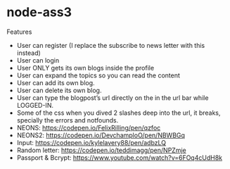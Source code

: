 # node-ass3

Features
* User can register (I replace the subscribe to news letter with this instead)
* User can login
* User ONLY gets its own blogs inside the profile
* User can expand the topics so you can read the content
* User can add its own blog.
* User can delete its own blog.
* User can type the blogpost’s url directly on the in the url bar while LOGGED-IN.
* Some of the css when you dived 2 slashes deep into the url, it breaks, specially the errors and notfounds.
* NEONS: https://codepen.io/FelixRilling/pen/qzfoc
* NEONS2: https://codepen.io/DevchamploO/pen/NBWBGq
* Input: https://codepen.io/kylelavery88/pen/adbzLQ
* Random letter: https://codepen.io/teddimagg/pen/NPZmje
* Passport & Bcrypt: https://www.youtube.com/watch?v=6FOq4cUdH8k
